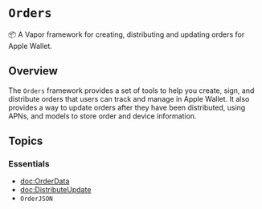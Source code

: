 # ``Orders``

📦 A Vapor framework for creating, distributing and updating orders for Apple Wallet.

## Overview

The ``Orders`` framework provides a set of tools to help you create, sign, and distribute orders that users can track and manage in Apple Wallet.
It also provides a way to update orders after they have been distributed, using APNs, and models to store order and device information.

## Topics

### Essentials

- <doc:OrderData>
- <doc:DistributeUpdate>
- ``OrderJSON``
